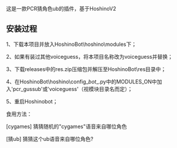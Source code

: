 这是一款PCR猜角色ub的插件，基于HoshinoV2

## 安装过程
1、下载本项目并放入HoshinoBot\hoshino\modules下；

2、如果有装过其他voiceguess，将本项目名称改为voiceguess并替换；

3、下载releases中的res.zip压缩包并解压至HoshinoBot\res目录中；

4、在HoshinoBot\hoshino\config\__bot__.py中的MODULES_ON中加入'pcr_gussub'或'voiceguess'（视模块目录名而定）；

5、重启Hoshinobot；

食用方法：

[cygames] 猜猜随机的"cygames"语音来自哪位角色

[猜ub] 猜猜这个ub语音来自哪位角色?
